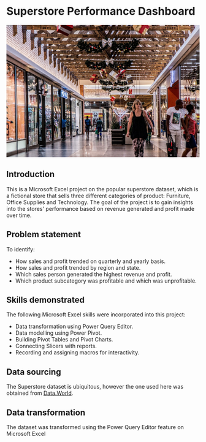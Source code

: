 # Superstore Performance Dashboard
![](store.jpg)
## Introduction
This is a Microsoft Excel project on the popular superstore dataset, which is a fictional store that sells three different categories of product: Furniture, Office Supplies and Technology. The goal of the project is to gain insights into the stores' performance based on revenue generated and profit made over time.

## Problem statement
To identify:
- How sales and profit trended on quarterly and yearly basis.
- How sales and profit trended by region and state.
- Which sales person generated the highest revenue and profit.
- Which product subcategory was profitable and which was unprofitable.

## Skills demonstrated
The following Microsoft Excel skills were incorporated into this project:
- Data transformation using Power Query Editor.
- Data modelling using Power Pivot.
- Building Pivot Tables and Pivot Charts.
- Connecting Slicers with reports.
- Recording and assigning macros for interactivity.

## Data sourcing
The Superstore dataset is ubiquitous, however the one used here was obtained from [Data.World](https://data.world/missdataviz/superstore-2021).

## Data transformation
The dataset was transformed using the Power Query Editor feature on Microsoft Excel
